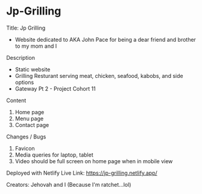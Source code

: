 # Jp-Grilling 

Title: Jp Grilling 
- Website dedicated to AKA John Pace for being a dear friend and brother to my mom and I 

Description 
- Static website
- Grilling Resturant serving meat, chicken, seafood, kabobs, and side options
- Gateway Pt 2 - Project Cohort 11 

Content
1) Home page
2) Menu page
3) Contact page 

Changes / Bugs 
1) Favicon
2) Media queries for laptop, tablet 
3) Video should be full screen on home page when in mobile view

Deployed with Netlify
Live Link: https://jp-grilling.netlify.app/

Creators: 
Jehovah and I (Because I'm ratchet...lol)
